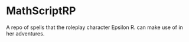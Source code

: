 # MathScriptRP
A repo of spells that the roleplay character Epsilon R. can make use of in her adventures.
